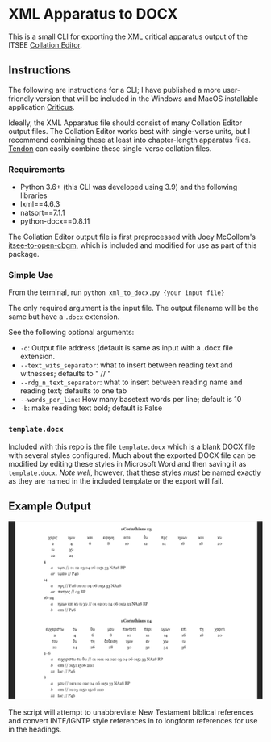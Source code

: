 # XML Apparatus to DOCX

This is a small CLI for exporting the XML critical apparatus output of the ITSEE [Collation Editor](https://github.com/itsee-birmingham/standalone_collation_editor).

## Instructions
The following are instructions for a CLI; I have published a more user-friendly version that will be included in the Windows and MacOS installable application [Criticus](https://github.com/d-flood/criticus).

Ideally, the XML Apparatus file should consist of many Collation Editor output files. The Collation Editor works best with single-verse units, but I recommend combining these at least into chapter-length apparatus files. [Tendon](https://github.com/d-flood/Tendon) can easily combine these single-verse collation files.

### Requirements
- Python 3.6+ (this CLI was developed using 3.9) and the following libraries
- lxml==4.6.3
- natsort==7.1.1
- python-docx==0.8.11

The Collation Editor output file is first preprocessed with Joey McCollom's [itsee-to-open-cbgm](https://github.com/jjmccollum/itsee-to-open-cbgm), which is included and modified for use as part of this package.

### Simple Use
From the terminal, run `python xml_to_docx.py {your input file}`

The only required argument is the input file. The output filename will be the same but have a `.docx` extension.

See the following optional arguments:
- `-o`: Output file address (default is same as input with a .docx file extension.
- `--text_wits_separator`: what to insert between reading text and witnesses; defaults to " // "
-  `--rdg_n_text_separator`: what to insert between reading name and reading text; defaults to one tab
-  `--words_per_line`: How many basetext words per line; default is 10
-  `-b`: make reading text bold; default is False

### `template.docx`
Included with this repo is the file `template.docx` which is a blank DOCX file with several styles configured. Much about the exported DOCX file can be modified by editing these styles in Microsoft Word and then saving it as `template.docx`. _Note well_, however, that these styles _must_ be named exactly as they are named in the included template or the export will fail.

## Example Output
![screenshot of Microsoft Word document containing a generated ECM-style critical apparatus](images/example.png)

The script will attempt to unabbreviate New Testament biblical references and convert INTF/IGNTP style references in to longform references for use in the headings.
